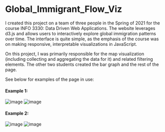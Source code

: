 # Global_Immigrant_Flow_Viz

I created this project on a team of three people in the Spring of 2021 for the course INFO 3330: Data Driven Web Applications. The website leverages d3.js and allows users to interactively explore global immigration patterns over time. The interface is quite simple, as the emphasis of the course was on making responsive, interpretable visualizations in JavaScript.

On this project, I was primarily responsible for the map visualization (including collecting and aggregating the data for it) and related filtering elements. The other two students created the bar graph and the rest of the page.

See below for examples of the page in use:

#### Example 1:
![image](https://github.com/TeodoroTopa/Global_Immigrant_Flow_Viz/assets/27015256/e1cc25d7-5b1e-4894-994b-5619aa8ee0f2)
![image](https://github.com/TeodoroTopa/Global_Immigrant_Flow_Viz/assets/27015256/ceedd8f4-cc92-496f-97bf-2cc3dac350a1)

#### Example 2:
![image](https://github.com/TeodoroTopa/Global_Immigrant_Flow_Viz/assets/27015256/c4c71da6-50a5-4253-9036-0227c8bfc9d9)
![image](https://github.com/TeodoroTopa/Global_Immigrant_Flow_Viz/assets/27015256/a8f08129-f3e9-4cd6-981a-f8d570d8a872)




